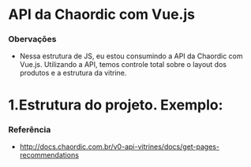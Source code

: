 # API da Chaordic com Vue.js

### Obervações ###

* Nessa estrutura de JS, eu estou consumindo a API da Chaordic com Vue.js. Utilizando a API, temos controle total sobre o layout dos produtos e a estrutura da vitrine.

# 1.Estrutura do projeto. Exemplo:

<div class="__vitrines">
    <chaordic></chaordic>
</div>

### Referência ###

* http://docs.chaordic.com.br/v0-api-vitrines/docs/get-pages-recommendations